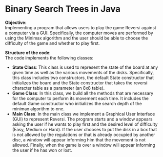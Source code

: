 # Binary Search Trees in Java


**Objective**:  
Implementing a program that allows users to play the game Reversi against a computer via a GUI. Specifically, the computer moves are performed by using the Minimax algorithm and the user should be able to choose the difficulty of the game and whether to play first.



**Structure of the code**:  
The code implements the following classes:

* **State Class**: This class is used to represent the state of the board at any given time as well as the various movements of the disks. Specifically, this class includes two constructors, the default State constructor that initializes the board and the State constructor that takes the reversi character table as a parameter (an 8x8 table).
* **Game Class**: In this class, we build all the methods that are necessary for the computer to perform its movement each time. It includes the default Game constructor who initializes the search depth of the minimax algorithm to one. 
* **Main Class**: In the main class we implement a Graphical User Interface (GUI) to represent Reversi. The program starts and a window appears asking the user if he wants to play first and the desired level of difficulty (Easy, Medium or Hard). If the user chooses to put the disk in a box that is not allowed by the regulations or that is already occupied by another disc, a window will appear informing him that the movement is not allowed. Finally, when the game is over a window will appear informing the user if he has won or lost.
